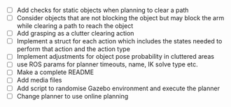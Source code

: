 - [ ] Add checks for static objects when planning to clear a path
- [ ] Consider objects that are not blocking the object but may block the arm while clearing a path to reach the object
- [ ] Add grasping as a clutter clearing action
- [ ] Implement a struct for each action which includes the states needed to perform that action and the action type
- [ ] Implement adjustments for object pose probability in cluttered areas
- [ ] use ROS params for planner timeouts, name, IK solve type etc.
- [ ] Make a complete README
- [ ] Add media files
- [ ] Add script to randomise Gazebo environment and execute the planner
- [ ] Change planner to use online planning